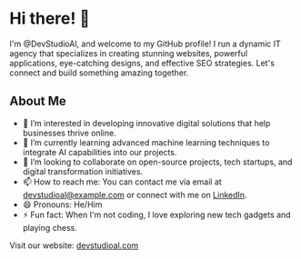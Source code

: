 # Hi there! 👋

I'm @DevStudioAl, and welcome to my GitHub profile! I run a dynamic IT agency that specializes in creating stunning websites, powerful applications, eye-catching designs, and effective SEO strategies. Let's connect and build something amazing together.

## About Me

- 👀 I’m interested in developing innovative digital solutions that help businesses thrive online.
- 🌱 I’m currently learning advanced machine learning techniques to integrate AI capabilities into our projects.
- 💞️ I’m looking to collaborate on open-source projects, tech startups, and digital transformation initiatives.
- 📫 How to reach me: You can contact me via email at devstudioal@example.com or connect with me on [LinkedIn](https://linkedin.com/company/devstudioal).
- 😄 Pronouns: He/Him
- ⚡ Fun fact: When I'm not coding, I love exploring new tech gadgets and playing chess.

Visit our website: [devstudioal.com](https://devstudioal.com)

<!---
DevStudioAl/DevStudioAl is a ✨ special ✨ repository because its `README.md` (this file) appears on your GitHub profile.
You can click the Preview link to take a look at your changes.
--->
